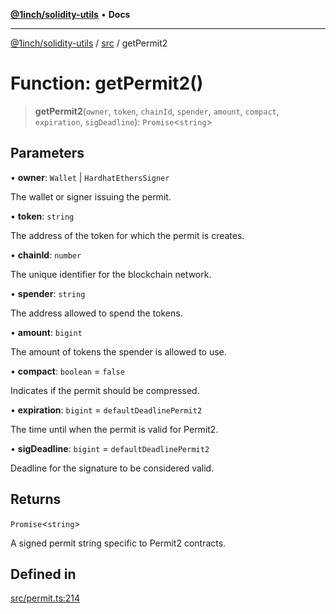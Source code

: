 [**@1inch/solidity-utils**](../../README.md) • **Docs**

***

[@1inch/solidity-utils](../../README.md) / [src](../README.md) / getPermit2

# Function: getPermit2()

> **getPermit2**(`owner`, `token`, `chainId`, `spender`, `amount`, `compact`, `expiration`, `sigDeadline`): `Promise`\<`string`\>

## Parameters

• **owner**: `Wallet` \| `HardhatEthersSigner`

The wallet or signer issuing the permit.

• **token**: `string`

The address of the token for which the permit is creates.

• **chainId**: `number`

The unique identifier for the blockchain network.

• **spender**: `string`

The address allowed to spend the tokens.

• **amount**: `bigint`

The amount of tokens the spender is allowed to use.

• **compact**: `boolean` = `false`

Indicates if the permit should be compressed.

• **expiration**: `bigint` = `defaultDeadlinePermit2`

The time until when the permit is valid for Permit2.

• **sigDeadline**: `bigint` = `defaultDeadlinePermit2`

Deadline for the signature to be considered valid.

## Returns

`Promise`\<`string`\>

A signed permit string specific to Permit2 contracts.

## Defined in

[src/permit.ts:214](https://github.com/1inch/solidity-utils/blob/f9426ba6dab1eac9ac07fe3976b8d1cb2d2e5ba1/src/permit.ts#L214)
